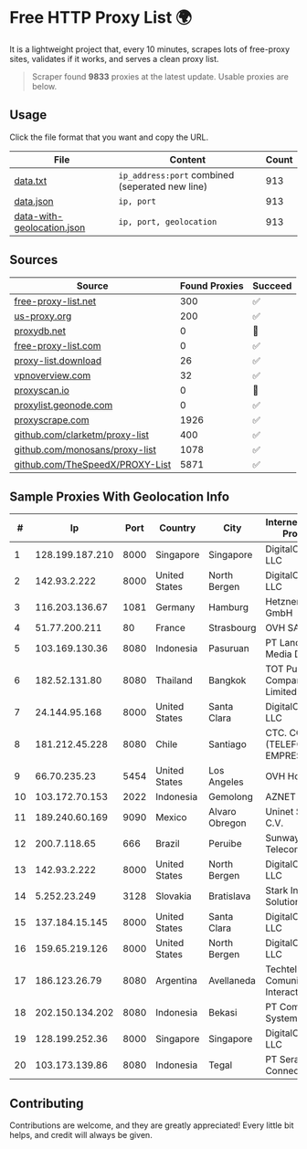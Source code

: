 
# Free HTTP Proxy List 🌍

It is a lightweight project that, every 10 minutes, scrapes lots of free-proxy sites, validates if it works, and serves a clean proxy list.


> Scraper found **9833** proxies at the latest update. Usable proxies are below.

## Usage

Click the file format that you want and copy the URL.


|File|Content|Count|
|----|-------|-----|
|[data.txt](https://raw.githubusercontent.com/themiralay/Proxy-List-World/master/data.txt)|`ip_address:port` combined (seperated new line)|913|
|[data.json](https://raw.githubusercontent.com/themiralay/Proxy-List-World/master/data.json)|`ip, port`|913|
|[data-with-geolocation.json](https://raw.githubusercontent.com/themiralay/Proxy-List-World/master/data-with-geolocation.json)|`ip, port, geolocation`|913|

## Sources

|Source|Found Proxies|Succeed|
|------|-------------|-------|
|[free-proxy-list.net](https://free-proxy-list.net)|300|✅|
|[us-proxy.org](https://www.us-proxy.org)|200|✅|
|[proxydb.net](http://proxydb.net)|0|🚫|
|[free-proxy-list.com](https://free-proxy-list.com/?page=&port=&type%5B%5D=http&type%5B%5D=https&up_time=0&search=Search)|0|✅|
|[proxy-list.download](https://www.proxy-list.download/HTTP)|26|✅|
|[vpnoverview.com](https://vpnoverview.com/privacy/anonymous-browsing/free-proxy-servers)|32|✅|
|[proxyscan.io](https://www.proxyscan.io)|0|🚫|
|[proxylist.geonode.com](https://proxylist.geonode.com/api/proxy-list?limit=300&page=1&sort_by=lastChecked&sort_type=desc&protocols=http,https)|0|✅|
|[proxyscrape.com](https://api.proxyscrape.com/v2/?request=displayproxies&protocol=http&timeout=10000&country=all&ssl=all&anonymity=all)|1926|✅|
|[github.com/clarketm/proxy-list](https://raw.githubusercontent.com/clarketm/proxy-list/master/proxy-list-raw.txt)|400|✅|
|[github.com/monosans/proxy-list](https://raw.githubusercontent.com/monosans/proxy-list/main/proxies/http.txt)|1078|✅|
|[github.com/TheSpeedX/PROXY-List](https://raw.githubusercontent.com/TheSpeedX/PROXY-List/master/http.txt)|5871|✅|


## Sample Proxies With Geolocation Info

|#|Ip|Port|Country|City|Internet Service Provider|
|-|--|----|-------|----|-------------------------|
|1|128.199.187.210|8000|Singapore|Singapore|DigitalOcean, LLC|
|2|142.93.2.222|8000|United States|North Bergen|DigitalOcean, LLC|
|3|116.203.136.67|1081|Germany|Hamburg|Hetzner Online GmbH|
|4|51.77.200.211|80|France|Strasbourg|OVH SAS|
|5|103.169.130.36|8080|Indonesia|Pasuruan|PT Lancar Artha Media Data|
|6|182.52.131.80|8080|Thailand|Bangkok|TOT Public Company Limited|
|7|24.144.95.168|8000|United States|Santa Clara|DigitalOcean, LLC|
|8|181.212.45.228|8080|Chile|Santiago|CTC. CORP S.A. (TELEFONICA EMPRESAS)|
|9|66.70.235.23|5454|United States|Los Angeles|OVH Hosting|
|10|103.172.70.153|2022|Indonesia|Gemolong|AZNET|
|11|189.240.60.169|9090|Mexico|Alvaro Obregon|Uninet S.A. de C.V.|
|12|200.7.118.65|666|Brazil|Peruibe|Sunway Telecom Ltda|
|13|142.93.2.222|8000|United States|North Bergen|DigitalOcean, LLC|
|14|5.252.23.249|3128|Slovakia|Bratislava|Stark Industries Solutions LTD|
|15|137.184.15.145|8000|United States|Santa Clara|DigitalOcean, LLC|
|16|159.65.219.126|8000|United States|North Bergen|DigitalOcean, LLC|
|17|186.123.26.79|8080|Argentina|Avellaneda|Techtel LMDS Comunicaciones Interactivas S.A.|
|18|202.150.134.202|8080|Indonesia|Bekasi|PT Comtronics Systems|
|19|128.199.252.36|8000|Singapore|Singapore|DigitalOcean, LLC|
|20|103.173.139.86|8080|Indonesia|Tegal|PT Serayu Multi Connection|



## Contributing

Contributions are welcome, and they are greatly appreciated! Every
little bit helps, and credit will always be given.


